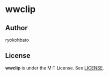 # wwclip

## Author
ryokohbato

## License
**wwclip** is under the MIT License. See [LICENSE](https://github.com/ryokohbato/wwclip/blob/main/LICENSE).